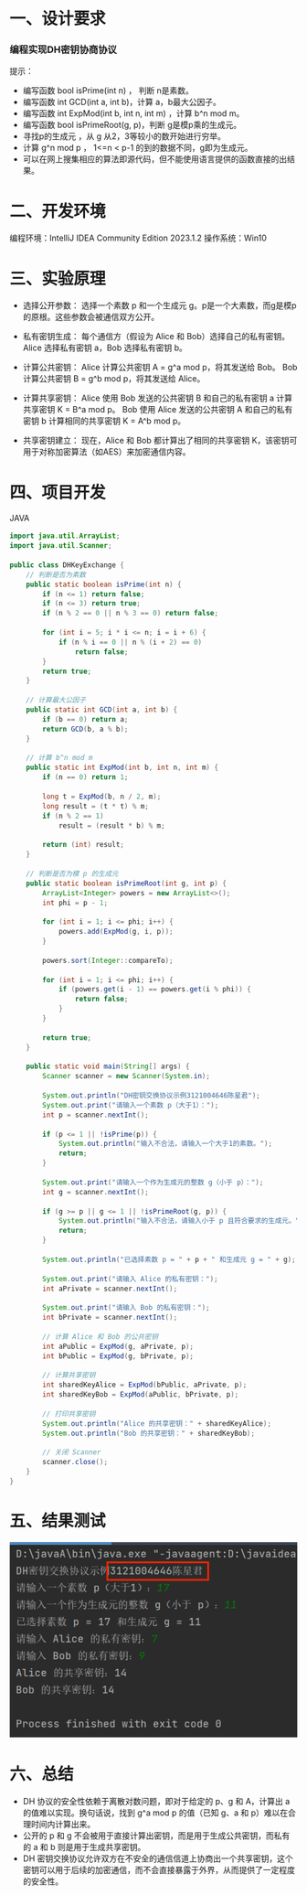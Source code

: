 # 一、设计要求
### 编程实现DH密钥协商协议
提示：
- 编写函数 bool isPrime(int n) ， 判断 n是素数。
- 编写函数 int GCD(int a, int b)，计算 a，b最大公因子。
- 编写函数 int ExpMod(int b, int n, int m) ，计算 b^n mod m。
- 编写函数 bool isPrimeRoot(g, p)，判断 g是模p乘的生成元。
- 寻找p的生成元 ，从 g 从2，3等较小的数开始进行穷举。
- 计算 g^n mod p ， 1<=n < p-1 的到的数据不同，g即为生成元。
- 可以在网上搜集相应的算法即源代码，但不能使用语言提供的函数直接的出结果。

# 二、开发环境
编程环境：IntelliJ IDEA Community Edition 2023.1.2
操作系统：Win10

# 三、实验原理
- 选择公开参数：
选择一个素数 p 和一个生成元 g。p是一个大素数，而g是模p的原根。这些参数会被通信双方公开。

- 私有密钥生成：
每个通信方（假设为 Alice 和 Bob）选择自己的私有密钥。
Alice 选择私有密钥 a，Bob 选择私有密钥 b。

- 计算公共密钥：
Alice 计算公共密钥 A = g^a mod p，将其发送给 Bob。
Bob 计算公共密钥 B = g^b mod p，将其发送给 Alice。

- 计算共享密钥：
Alice 使用 Bob 发送的公共密钥 B 和自己的私有密钥 a 计算共享密钥 K = B^a mod p。
Bob 使用 Alice 发送的公共密钥 A 和自己的私有密钥 b 计算相同的共享密钥 K = A^b mod p。

- 共享密钥建立：
现在，Alice 和 Bob 都计算出了相同的共享密钥 K，该密钥可用于对称加密算法（如AES）来加密通信内容。

# 四、项目开发
JAVA
```java
import java.util.ArrayList;
import java.util.Scanner;

public class DHKeyExchange {
    // 判断是否为素数
    public static boolean isPrime(int n) {
        if (n <= 1) return false;
        if (n <= 3) return true;
        if (n % 2 == 0 || n % 3 == 0) return false;

        for (int i = 5; i * i <= n; i = i + 6) {
            if (n % i == 0 || n % (i + 2) == 0)
                return false;
        }
        return true;
    }

    // 计算最大公因子
    public static int GCD(int a, int b) {
        if (b == 0) return a;
        return GCD(b, a % b);
    }

    // 计算 b^n mod m
    public static int ExpMod(int b, int n, int m) {
        if (n == 0) return 1;

        long t = ExpMod(b, n / 2, m);
        long result = (t * t) % m;
        if (n % 2 == 1)
            result = (result * b) % m;

        return (int) result;
    }

    // 判断是否为模 p 的生成元
    public static boolean isPrimeRoot(int g, int p) {
        ArrayList<Integer> powers = new ArrayList<>();
        int phi = p - 1;

        for (int i = 1; i <= phi; i++) {
            powers.add(ExpMod(g, i, p));
        }

        powers.sort(Integer::compareTo);

        for (int i = 1; i <= phi; i++) {
            if (powers.get(i - 1) == powers.get(i % phi)) {
                return false;
            }
        }

        return true;
    }

    public static void main(String[] args) {
        Scanner scanner = new Scanner(System.in);

        System.out.println("DH密钥交换协议示例3121004646陈星君");
        System.out.print("请输入一个素数 p（大于1）：");
        int p = scanner.nextInt();

        if (p <= 1 || !isPrime(p)) {
            System.out.println("输入不合法，请输入一个大于1的素数。");
            return;
        }

        System.out.print("请输入一个作为生成元的整数 g（小于 p）：");
        int g = scanner.nextInt();

        if (g >= p || g <= 1 || !isPrimeRoot(g, p)) {
            System.out.println("输入不合法，请输入小于 p 且符合要求的生成元。");
            return;
        }

        System.out.println("已选择素数 p = " + p + " 和生成元 g = " + g);

        System.out.print("请输入 Alice 的私有密钥：");
        int aPrivate = scanner.nextInt();

        System.out.print("请输入 Bob 的私有密钥：");
        int bPrivate = scanner.nextInt();

        // 计算 Alice 和 Bob 的公共密钥
        int aPublic = ExpMod(g, aPrivate, p);
        int bPublic = ExpMod(g, bPrivate, p);

        // 计算共享密钥
        int sharedKeyAlice = ExpMod(bPublic, aPrivate, p);
        int sharedKeyBob = ExpMod(aPublic, bPrivate, p);

        // 打印共享密钥
        System.out.println("Alice 的共享密钥：" + sharedKeyAlice);
        System.out.println("Bob 的共享密钥：" + sharedKeyBob);

        // 关闭 Scanner
        scanner.close();
    }
}

```
# 五、结果测试
![](DH.png)
# 六、总结
- DH 协议的安全性依赖于离散对数问题，即对于给定的 p、g 和 A，计算出 a 的值难以实现。换句话说，找到 g^a mod p 的值（已知 g、a 和 p）难以在合理时间内计算出来。
- 公开的 p 和 g 不会被用于直接计算出密钥，而是用于生成公共密钥，而私有的 a 和 b 则是用于生成共享密钥。
- DH 密钥交换协议允许双方在不安全的通信信道上协商出一个共享密钥，这个密钥可以用于后续的加密通信，而不会直接暴露于外界，从而提供了一定程度的安全性。